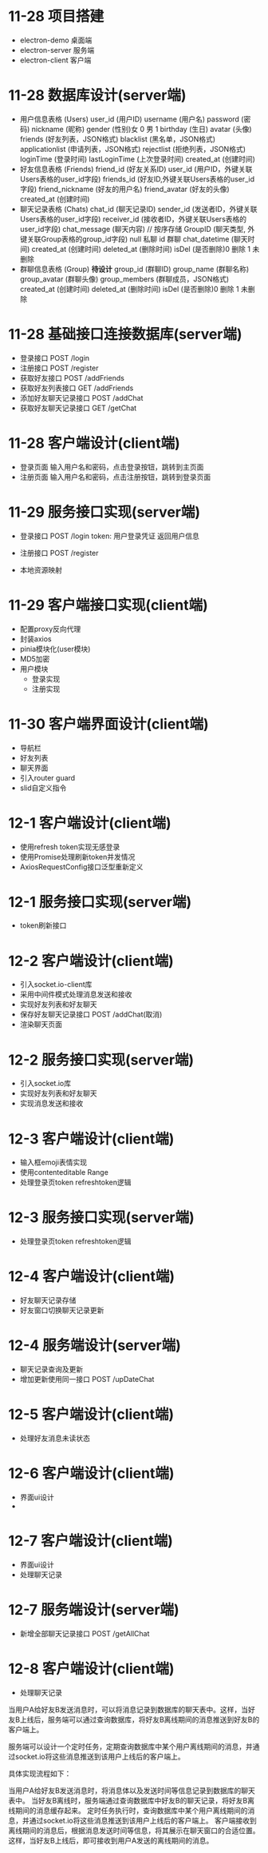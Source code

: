 # 11-28 项目搭建

- electron-demo 桌面端
- electron-server 服务端
- electron-client 客户端

# 11-28 数据库设计(server端)

- 用户信息表格  (Users)
    user_id  (用户ID)
    username  (用户名)
    password  (密码)
    nickname  (昵称)
    gender  (性别)女 0 男 1
    birthday  (生日)
    avatar  (头像)
    friends  (好友列表，JSON格式)
    blacklist  (黑名单，JSON格式)
    applicationlist  (申请列表，JSON格式)
    rejectlist  (拒绝列表，JSON格式)
    loginTime  (登录时间)
    lastLoginTime  (上次登录时间)
    created_at  (创建时间)
- 好友信息表格  (Friends)
    friend_id  (好友关系ID)
    user_id  (用户ID，外键关联Users表格的user_id字段)
    friends_id  (好友ID,外键关联Users表格的user_id字段)
    friend_nickname  (好友的用户名)
    friend_avatar  (好友的头像)
    created_at  (创建时间)
- 聊天记录表格  (Chats)
    chat_id  (聊天记录ID)
    sender_id (发送者ID，外键关联Users表格的user_id字段)
    receiver_id (接收者ID，外键关联Users表格的user_id字段)
    chat_message  (聊天内容)        // 按序存储
    GroupID  (聊天类型, 外键关联Group表格的group_id字段) null 私聊 id 群聊
    chat_datetime  (聊天时间)
    created_at  (创建时间)
    deleted_at  (删除时间)
    isDel   (是否删除)0 删除 1 未删除 
- 群聊信息表格  (Group) **待设计**
    group_id  (群聊ID)
    group_name  (群聊名称)
    group_avatar  (群聊头像)
    group_members  (群聊成员，JSON格式)
    created_at  (创建时间)
    deleted_at  (删除时间)
    isDel   (是否删除)0 删除 1 未删除 

# 11-28 基础接口连接数据库(server端)

- 登录接口
    POST /login
- 注册接口
    POST /register
- 获取好友接口
    POST /addFriends
- 获取好友列表接口
    GET /addFriends
- 添加好友聊天记录接口
    POST /addChat
- 获取好友聊天记录接口
    GET /getChat

# 11-28 客户端设计(client端)

- 登录页面
    输入用户名和密码，点击登录按钮，跳转到主页面
- 注册页面
    输入用户名和密码，点击注册按钮，跳转到登录页面

# 11-29 服务接口实现(server端)
- 登录接口
    POST /login
    token: 用户登录凭证
    返回用户信息
- 注册接口
    POST /register

- 本地资源映射

# 11-29 客户端接口实现(client端)

- 配置proxy反向代理
- 封装axios
- pinia模块化(user模块)
- MD5加密
- 用户模块
    - 登录实现
    - 注册实现

# 11-30 客户端界面设计(client端)
- 导航栏
- 好友列表
- 聊天界面
- 引入router guard
- slid自定义指令

# 12-1 客户端设计(client端)
- 使用refresh token实现无感登录
- 使用Promise处理刷新token并发情况
- AxiosRequestConfig接口泛型重新定义

# 12-1 服务接口实现(server端)
- token刷新接口

# 12-2 客户端设计(client端)
- 引入socket.io-client库
- 采用中间件模式处理消息发送和接收
- 实现好友列表和好友聊天
- 保存好友聊天记录接口
    POST /addChat(取消)
- 渲染聊天页面

# 12-2 服务接口实现(server端)
- 引入socket.io库
- 实现好友列表和好友聊天
- 实现消息发送和接收

# 12-3 客户端设计(client端)
- 输入框emoji表情实现
- 使用contenteditable Range
- 处理登录页token refreshtoken逻辑

# 12-3 服务接口实现(server端)
- 处理登录页token refreshtoken逻辑

# 12-4 客户端设计(client端)
- 好友聊天记录存储
- 好友窗口切换聊天记录更新

# 12-4 服务端设计(server端)
- 聊天记录查询及更新
- 增加更新使用同一接口
    POST /upDateChat


# 12-5 客户端设计(client端)
- 处理好友消息未读状态

 # 12-6 客户端设计(client端)
- 界面ui设计
- 
 # 12-7 客户端设计(client端)
- 界面ui设计
- 处理聊天记录

# 12-7 服务端设计(server端)
- 新增全部聊天记录接口 
      POST /getAllChat

 # 12-8 客户端设计(client端)
- 处理聊天记录

当用户A给好友B发送消息时，可以将消息记录到数据库的聊天表中。这样，当好友B上线后，服务端可以通过查询数据库，将好友B离线期间的消息推送到好友B的客户端上。

服务端可以设计一个定时任务，定期查询数据库中某个用户离线期间的消息，并通过socket.io将这些消息推送到该用户上线后的客户端上。

具体实现流程如下：

当用户A给好友B发送消息时，将消息体以及发送时间等信息记录到数据库的聊天表中。
当好友B离线时，服务端通过查询数据库中好友B的聊天记录，将好友B离线期间的消息缓存起来。
定时任务执行时，查询数据库中某个用户离线期间的消息，并通过socket.io将这些消息推送到该用户上线后的客户端上。
客户端接收到离线期间的消息后，根据消息发送时间等信息，将其展示在聊天窗口的合适位置。
这样，当好友B上线后，即可接收到用户A发送的离线期间的消息。